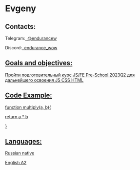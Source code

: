 <head> 
</head>
<body>

<h1>Evgeny</h1>
<h2>Contacts:</h2>
<p> Telegram:<a class="contact_link" href="https://t.me/endurancew">&nbsp; @endurancew
</a>
</p>
<p> Discord:<a class="contact_link" href="https://discordapp.com/users/242690824352169984/">&nbsp; endurance_wow


<h2>Goals and objectives:</h2> 
<p>Пройти подготовительный курс JS/FE Pre-School 2023Q2 для дальнейшего освоения JS CSS HTML</p>

<h2>Code Example:</h2> 

<p>function multiply(a, b){</p>
<p> return a * b</p>
<p>}</p>

<h2>Languages:</h2> 
<p>Russian native</p>
<p>English A2</p>
